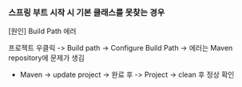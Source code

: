 ### 스프링 부트 시작 시 기본 클래스를 못찾는 경우

[원인] Build Path 에러

프로젝트 우클릭 -> Build path -> Configure Build Path -> 에러는 Maven repository에 문제가 생김

- Maven -> update project -> 완료 후 -> Project -> clean 후 정상 확인

